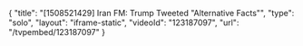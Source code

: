 {
    "title": "[1508521429] Iran FM: Trump Tweeted \"Alternative Facts\"",
    "type": "solo",
    "layout": "iframe-static",
    "videoId": "123187097",
    "url": "\/tvpembed\/123187097"
}